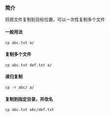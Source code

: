 ### 简介

将原文件复制到目标位置，可以一次性复制多个文件

#### 一般用法

```shell
cp abc.txt a/
```

#### 复制多个文件

```shell
cp abc.txt def.txt a/
```

#### 递归复制

```shell
cp -r abc/ a/
```

#### 复制到指定目录，并改名

```shell
cp abc.txt abc/def.txt
```